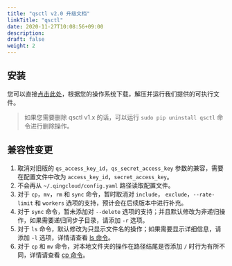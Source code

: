 ```yaml
---
title: "qsctl v2.0 升级文档"
linkTitle: "qsctl"
date: 2020-11-27T10:08:56+09:00
description:
draft: false
weight: 2
---
```




## 安装

您可以直接[点击此处](https://releases.qingstor.dev/#qsctl)，根据您的操作系统下载，解压并运行我们提供的可执行文件。

> 如果您需要删除 qsctl v1.x 的话，可以运行 `sudo pip uninstall qsctl` 命令进行删除操作。

## 兼容性变更

1. 取消对旧版的 `qs_access_key_id`，`qs_secret_access_key` 参数的兼容，需要在配置文件中改为 `access_key_id`，`secret_access_key`。
2. 不会再从 `~/.qingcloud/config.yaml` 路径读取配置文件。
3. 对于 `cp`，`mv`，`rm` 和 `sync` 命令，暂时取消对 `include`， `exclude`，`--rate-limit` 和 `workers` 选项的支持，预计会在后续版本中进行补充。
4. 对于 `sync` 命令，暂未添加对 `--delete` 选项的支持；并且默认修改为非递归操作，如果需要递归同步子目录，请添加 `-r` 选项。
5. 对于 `ls` 命令，默认修改为只显示文件名的操作；如果需要显示详细信息，请添加 `-l` 选项，详情请查看 [ls 命令](../v1/#ls)。
6. 对于 `cp` 和 `mv` 命令，对本地文件夹的操作在路径结尾是否添加 `/` 时行为有所不同，详情请查看 [cp 命令](../v1/#cp)。